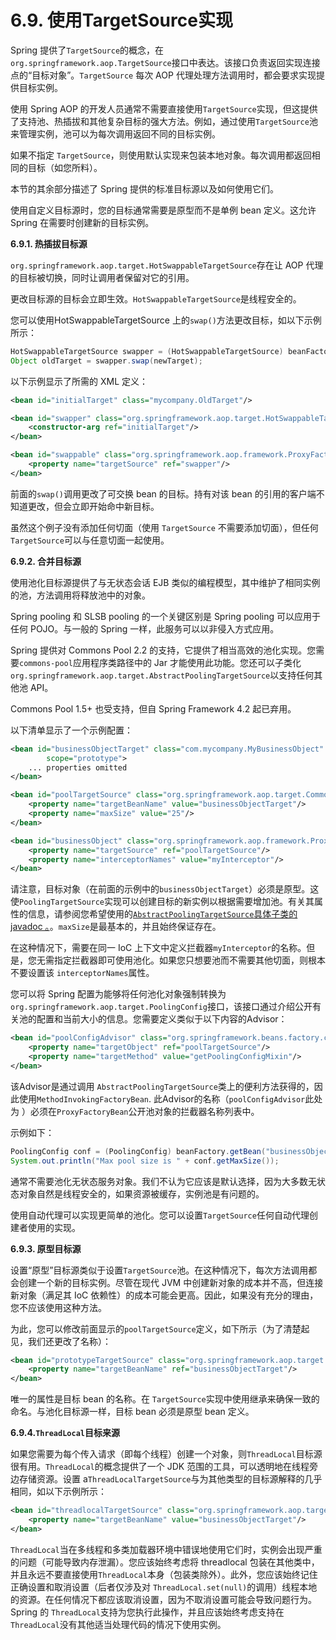 # 6.9. 使用TargetSource实现

Spring 提供了`TargetSource`的概念，在 `org.springframework.aop.TargetSource`接口中表达。该接口负责返回实现连接点的“目标对象”。`TargetSource` 每次 AOP 代理处理方法调用时，都会要求实现提供目标实例。

使用 Spring AOP 的开发人员通常不需要直接使用`TargetSource`实现，但这提供了支持池、热插拔和其他复杂目标的强大方法。例如，通过使用`TargetSource`池来管理实例，池可以为每次调用返回不同的目标实例。

如果不指定 `TargetSource`，则使用默认实现来包装本地对象。每次调用都返回相同的目标（如您所料）。

本节的其余部分描述了 Spring 提供的标准目标源以及如何使用它们。

使用自定义目标源时，您的目标通常需要是原型而不是单例 bean 定义。这允许 Spring 在需要时创建新的目标实例。

**6.9.1. 热插拔目标源**

`org.springframework.aop.target.HotSwappableTargetSource`存在让 AOP 代理的目标被切换，同时让调用者保留对它的引用。

更改目标源的目标会立即生效。`HotSwappableTargetSource`是线程安全的。

您可以使用HotSwappableTargetSource 上的`swap()`方法更改目标，如以下示例所示：

```java
HotSwappableTargetSource swapper = (HotSwappableTargetSource) beanFactory.getBean("swapper");
Object oldTarget = swapper.swap(newTarget);
```

以下示例显示了所需的 XML 定义：

```xml
<bean id="initialTarget" class="mycompany.OldTarget"/>

<bean id="swapper" class="org.springframework.aop.target.HotSwappableTargetSource">
    <constructor-arg ref="initialTarget"/>
</bean>

<bean id="swappable" class="org.springframework.aop.framework.ProxyFactoryBean">
    <property name="targetSource" ref="swapper"/>
</bean>
```

前面的`swap()`调用更改了可交换 bean 的目标。持有对该 bean 的引用的客户端不知道更改，但会立即开始命中新目标。

虽然这个例子没有添加任何切面（使用 `TargetSource` 不需要添加切面），但任何`TargetSource`可以与任意切面一起使用。

**6.9.2. 合并目标源**

使用池化目标源提供了与无状态会话 EJB 类似的编程模型，其中维护了相同实例的池，方法调用将释放池中的对象。

Spring pooling 和 SLSB pooling 的一个关键区别是 Spring pooling 可以应用于任何 POJO。与一般的 Spring 一样，此服务可以以非侵入方式应用。

Spring 提供对 Commons Pool 2.2 的支持，它提供了相当高效的池化实现。您需要`commons-pool`应用程序类路径中的 Jar 才能使用此功能。您还可以子类化 `org.springframework.aop.target.AbstractPoolingTargetSource`以支持任何其他池 API。

Commons Pool 1.5+ 也受支持，但自 Spring Framework 4.2 起已弃用。

以下清单显示了一个示例配置：

```xml
<bean id="businessObjectTarget" class="com.mycompany.MyBusinessObject"
        scope="prototype">
    ... properties omitted
</bean>

<bean id="poolTargetSource" class="org.springframework.aop.target.CommonsPool2TargetSource">
    <property name="targetBeanName" value="businessObjectTarget"/>
    <property name="maxSize" value="25"/>
</bean>

<bean id="businessObject" class="org.springframework.aop.framework.ProxyFactoryBean">
    <property name="targetSource" ref="poolTargetSource"/>
    <property name="interceptorNames" value="myInterceptor"/>
</bean>
```

请注意，目标对象（在前面的示例中的`businessObjectTarget`）必须是原型。这使`PoolingTargetSource`实现可以创建目标的新实例以根据需要增加池。有关其属性的信息，请参阅您希望使用的[`AbstractPoolingTargetSource`具体子类的javadoc 。](https://docs.spring.io/spring-framework/docs/5.3.22/javadoc-api/org/springframework/aop/target/AbstractPoolingTargetSource.html)。`maxSize`是最基本的，并且始终保证存在。

在这种情况下，需要在同一 IoC 上下文中定义拦截器`myInterceptor`的名称。但是，您无需指定拦截器即可使用池化。如果您只想要池而不需要其他切面，则根本不要设置该 `interceptorNames`属性。

您可以将 Spring 配置为能够将任何池化对象强制转换为 `org.springframework.aop.target.PoolingConfig`接口，该接口通过介绍公开有关池的配置和当前大小的信息。您需要定义类似于以下内容的Advisor：

```xml
<bean id="poolConfigAdvisor" class="org.springframework.beans.factory.config.MethodInvokingFactoryBean">
    <property name="targetObject" ref="poolTargetSource"/>
    <property name="targetMethod" value="getPoolingConfigMixin"/>
</bean>
```

该Advisor是通过调用 `AbstractPoolingTargetSource`类上的便利方法获得的，因此使用`MethodInvokingFactoryBean`. 此Advisor的名称（`poolConfigAdvisor`此处为 ）必须在`ProxyFactoryBean`公开池对象的拦截器名称列表中。

示例如下：

```java
PoolingConfig conf = (PoolingConfig) beanFactory.getBean("businessObject");
System.out.println("Max pool size is " + conf.getMaxSize());
```

通常不需要池化无状态服务对象。我们不认为它应该是默认选择，因为大多数无状态对象自然是线程安全的，如果资源被缓存，实例池是有问题的。

使用自动代理可以实现更简单的池化。您可以设置`TargetSource`任何自动代理创建者使用的实现。

**6.9.3. 原型目标源**

设置“原型”目标源类似于设置`TargetSource`池。在这种情况下，每次方法调用都会创建一个新的目标实例。尽管在现代 JVM 中创建新对象的成本并不高，但连接新对象（满足其 IoC 依赖性）的成本可能会更高。因此，如果没有充分的理由，您不应该使用这种方法。

为此，您可以修改前面显示的`poolTargetSource`定义，如下所示（为了清楚起见，我们还更改了名称）：

```xml
<bean id="prototypeTargetSource" class="org.springframework.aop.target.PrototypeTargetSource">
    <property name="targetBeanName" ref="businessObjectTarget"/>
</bean>
```

唯一的属性是目标 bean 的名称。在 `TargetSource`实现中使用继承来确保一致的命名。与池化目标源一样，目标 bean 必须是原型 bean 定义。

**6.9.4.`ThreadLocal`目标来源**

如果您需要为每个传入请求（即每个线程）创建一个对象，则`ThreadLocal`目标源很有用。`ThreadLocal`的概念提供了一个 JDK 范围的工具，可以透明地在线程旁边存储资源。设置 a`ThreadLocalTargetSource`与为其他类型的目标源解释的几乎相同，如以下示例所示：

```xml
<bean id="threadlocalTargetSource" class="org.springframework.aop.target.ThreadLocalTargetSource">
    <property name="targetBeanName" value="businessObjectTarget"/>
</bean>
```

`ThreadLocal`当在多线程和多类加载器环境中错误地使用它们时，实例会出现严重的问题（可能导致内存泄漏）。您应该始终考虑将 threadlocal 包装在其他类中，并且永远不要直接使用`ThreadLocal`本身（包装类除外）。此外，您应该始终记住正确设置和取消设置（后者仅涉及对 `ThreadLocal.set(null)`的调用）线程本地的资源。在任何情况下都应该取消设置，因为不取消设置可能会导致问题行为。Spring 的 `ThreadLocal`支持为您执行此操作，并且应该始终考虑支持在 `ThreadLocal`没有其他适当处理代码的情况下使用实例。

